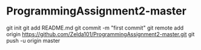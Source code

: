 ProgrammingAssignment2-master
=============================
git init
git add README.md
git commit -m "first commit"
git remote add origin https://github.com/Zelda101/ProgrammingAssignment2-master.git
git push -u origin master
